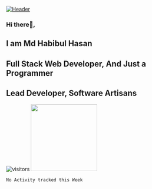 
[![Header](https://i.ibb.co/q9R9TKd/MD-HABIBUL-HASAN.jpg "Header")](https://some-url.dev/)
### Hi there👏,
## I am Md Habibul Hasan
## Full Stack Web Developer, And Just a Programmer
## Lead Developer, Software Artisans

![visitors](https://visitor-badge.glitch.me/badge?page_id=developerep2019.developerep2019)
<img height="180em" src="https://github-readme-stats.vercel.app/api?username=developerep2019&show_icons=true&hide_border=true&&count_private=true&include_all_commits=true" />
<!--START_SECTION:waka-->
```text
No Activity tracked this Week
```
<!--END_SECTION:waka-->
